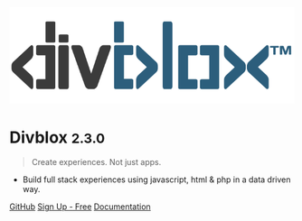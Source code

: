 <!-- _coverpage.md -->

![logo](_media/divblox-logo-1.png)

# Divblox <small>2.3.0</small>

> Create experiences. Not just apps.

- Build full stack experiences using javascript, html & php in a data driven way.

[GitHub](https://github.com/Divblox/Divblox/)
[Sign Up - Free](https://basecamp.Divblox.com/?view=register)
[Documentation](#what-is-Divblox)
